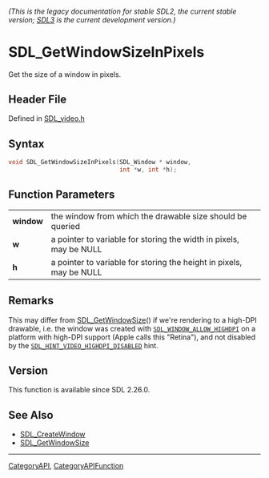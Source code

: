###### (This is the legacy documentation for stable SDL2, the current stable version; [SDL3](https://wiki.libsdl.org/SDL3/) is the current development version.)
# SDL_GetWindowSizeInPixels

Get the size of a window in pixels.

## Header File

Defined in [SDL_video.h](https://github.com/libsdl-org/SDL/blob/SDL2/include/SDL_video.h)

## Syntax

```c
void SDL_GetWindowSizeInPixels(SDL_Window * window,
                               int *w, int *h);

```

## Function Parameters

|                |                                                                     |
| -------------- | ------------------------------------------------------------------- |
| **window**     | the window from which the drawable size should be queried           |
| **w**          | a pointer to variable for storing the width in pixels, may be NULL  |
| **h**          | a pointer to variable for storing the height in pixels, may be NULL |

## Remarks

This may differ from [SDL_GetWindowSize](SDL_GetWindowSize)() if we're
rendering to a high-DPI drawable, i.e. the window was created with
[`SDL_WINDOW_ALLOW_HIGHDPI`](SDL_WINDOW_ALLOW_HIGHDPI) on a platform with
high-DPI support (Apple calls this "Retina"), and not disabled by the
[`SDL_HINT_VIDEO_HIGHDPI_DISABLED`](SDL_HINT_VIDEO_HIGHDPI_DISABLED) hint.

## Version

This function is available since SDL 2.26.0.

## See Also

- [SDL_CreateWindow](SDL_CreateWindow)
- [SDL_GetWindowSize](SDL_GetWindowSize)

----
[CategoryAPI](CategoryAPI), [CategoryAPIFunction](CategoryAPIFunction)

